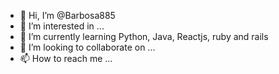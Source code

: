 - 👋 Hi, I’m @Barbosa885
- 👀 I’m interested in ...
- 🌱 I’m currently learning Python, Java, Reactjs, ruby and rails
- 💞️ I’m looking to collaborate on ...
- 📫 How to reach me ...

<!---
Barbosa885/Barbosa885 is a ✨ special ✨ repository because its `README.md` (this file) appears on your GitHub profile.
You can click the Preview link to take a look at your changes.
--->
